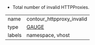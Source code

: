 * Total number of invalid HTTPProxies.

| | |
| - | - |
| name | contour_httpproxy_invalid |
| type | [GAUGE](https://prometheus.io/docs/concepts/metric_types/#gauge) |
| labels | namespace, vhost |
